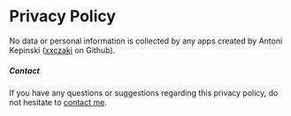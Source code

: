 # Privacy Policy

No data or personal information is collected by any apps created by Antoni Kepinski ([xxczaki](https://github.com/xxczaki) on Github).

##### Contact

If you have any questions or suggestions regarding this privacy policy, do not hesitate to [contact me](mailto:a@kepinski.me?Subject=Privacy).
